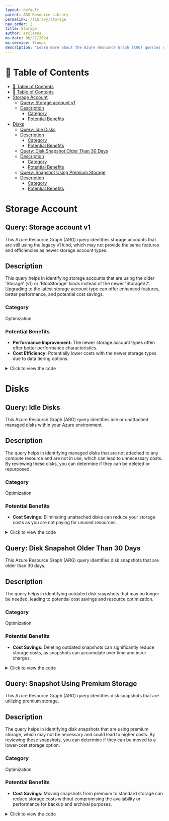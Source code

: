 ```yaml
---
layout: default
parent: ARG Resource Library
permalink: /library/storage
nav_order: 2
title: Storage
author: arclares
ms.date: 06/27/2024
ms.service: finops
description: 'Learn more about the Azure Resource Graph (ARG) queries used in the cost optimization workbook.'
---
```


# 📇 Table of Contents
- [📇 Table of Contents](#-table-of-contents)
- [📇 Table of Contents](#-table-of-contents)
- [Storage Account](#storage-account)
  - [Query: Storage account v1](#query-storage-account-v1)
  - [Description](#description)
    - [Category](#category)
    - [Potential Benefits](#potential-benefits)
- [Disks](#disks)
  - [Query: Idle Disks](#query-idle-disks)
  - [Description](#description-1)
    - [Category](#category-1)
    - [Potential Benefits](#potential-benefits-1)
  - [Query: Disk Snapshot Older Than 30 Days](#query-disk-snapshot-older-than-30-days)
  - [Description](#description-2)
    - [Category](#category-2)
    - [Potential Benefits](#potential-benefits-2)
  - [Query: Snapshot Using Premium Storage](#query-snapshot-using-premium-storage)
  - [Description](#description-3)
    - [Category](#category-3)
    - [Potential Benefits](#potential-benefits-3)
  

# Storage Account

## Query: Storage account v1

This Azure Resource Graph (ARG) query identifies storage accounts that are still using the legacy v1 kind, which may not provide the same features and efficiencies as newer storage account types.

## Description

This query helps in identifying storage accounts that are using the older 'Storage' (v1) or 'BlobStorage' kinds instead of the newer 'StorageV2'. Upgrading to the latest storage account type can offer enhanced features, better performance, and potential cost savings.

### Category

Optimization

### Potential Benefits

- **Performance Improvement:** The newer storage account types often offer better performance characteristics.
- **Cost Efficiency:** Potentially lower costs with the newer storage types due to data tiering options.


<details>
  <summary>Click to view the code</summary>
  <div class="code-block">
    <pre><code> resources 
| where type =~ 'Microsoft.Storage/StorageAccounts' and kind !='StorageV2' and kind !='FileStorage'
| where resourceGroup in ({ResourceGroup})
| extend StorageAccountName=name, SAKind=kind,AccessTier=tostring(properties.accessTier),SKUName=sku.name, SKUTier=sku.tier, Location=location
| order by id asc
| project id,StorageAccountName, SKUName, SKUTier, SAKind,AccessTier, resourceGroup, Location, subscriptionId</code></pre>
  </div>
</details>

# Disks

## Query: Idle Disks

This Azure Resource Graph (ARG) query identifies idle or unattached managed disks within your Azure environment.

## Description

The query helps in identifying managed disks that are not attached to any compute resource and are not in use, which can lead to unnecessary costs. By reviewing these disks, you can determine if they can be deleted or repurposed.

### Category

Optimization

### Potential Benefits

- **Cost Savings:** Eliminating unattached disks can reduce your storage costs as you are not paying for unused resources.

<details>
  <summary>Click to view the code</summary>
  <div class="code-block">
    <pre><code> resources 
| where type =~ 'microsoft.compute/disks' and managedBy == ""
| where resourceGroup in ({ResourceGroup})
| extend diskState = tostring(properties.diskState)
| where managedBy == "" and diskState != 'ActiveSAS'
or diskState == 'Unattached' and diskState != 'ActiveSAS'  
and tags !contains 'ASR-ReplicaDisk' and tags !contains 'asrseeddisk'
| extend DiskId=id, DiskIDfull=id, DiskName=name, SKUName=sku.name, SKUTier=sku.tier, DiskSizeGB=tostring(properties.diskSizeGB), Location=location, TimeCreated=tostring(properties.timeCreated), QuickFix=id, SubId=subscriptionId
| order by DiskId asc 
| project DiskId, DiskIDfull, DiskName, DiskSizeGB, SKUName, SKUTier, resourceGroup, QuickFix, Location, TimeCreated, subscriptionId,SubId
</code></pre>
  </div>
</details>


## Query: Disk Snapshot Older Than 30 Days

This Azure Resource Graph (ARG) query identifies disk snapshots that are older than 30 days.

## Description

The query helps in identifying outdated disk snapshots that may no longer be needed, leading to potential cost savings and resource optimization.

### Category

Optimization

### Potential Benefits

- **Cost Savings:** Deleting outdated snapshots can significantly reduce storage costs, as snapshots can accumulate over time and incur charges.

<details>
  <summary>Click to view the code</summary>
  <div class="code-block">
    <pre><code> resources
| where type == 'microsoft.compute/snapshots'
| extend TimeCreated = properties.timeCreated
| extend resourceGroup=strcat("/subscriptions/",subscriptionId,"/resourceGroups/",resourceGroup)
| where TimeCreated < ago(30d)
| order by id asc 
| project id, resourceGroup, location, TimeCreated ,subscriptionId
</code></pre>
  </div>
</details>


## Query: Snapshot Using Premium Storage

This Azure Resource Graph (ARG) query identifies disk snapshots that are utilizing premium storage.

## Description

The query helps in identifying disk snapshots that are using premium storage, which may not be necessary and could lead to higher costs. By reviewing these snapshots, you can determine if they can be moved to a lower-cost storage option.

### Category

Optimization

### Potential Benefits

- **Cost Savings:** Moving snapshots from premium to standard storage can reduce storage costs without compromising the availability or performance for backup and archival purposes.

<details>
  <summary>Click to view the code</summary>
  <div class="code-block">
    <pre><code> resources
| where type == 'microsoft.compute/snapshots'
| extend StorageSku = tostring(sku.tier), resourceGroup=strcat('/subscriptions/',subscriptionId,'/resourceGroups/',resourceGroup),diskSize=tostring(properties.diskSizeGB)
| where StorageSku == "Premium"
| project id,name,StorageSku,diskSize,location,resourceGroup,subscriptionId
</code></pre>
  </div>
</details>
